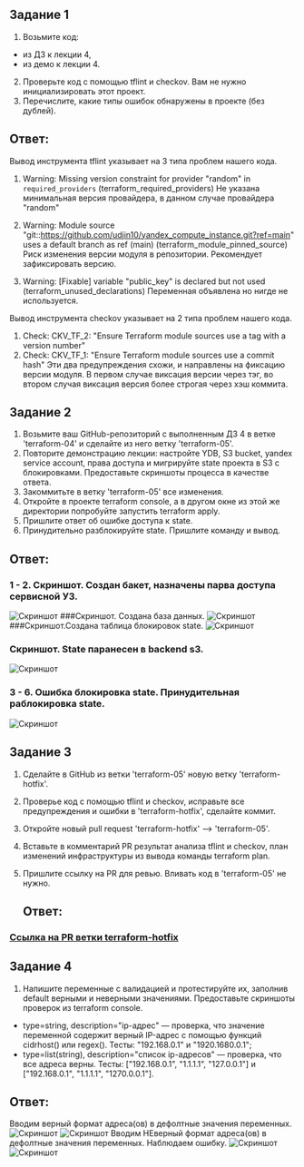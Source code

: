## Задание 1
1. Возьмите код:
- из ДЗ к лекции 4,
- из демо к лекции 4.
2. Проверьте код с помощью tflint и checkov. Вам не нужно инициализировать этот проект.
3. Перечислите, какие типы ошибок обнаружены в проекте (без дублей).


## Ответ:
Вывод инструмента tflint указывает на 3 типа проблем нашего кода.
1. Warning: Missing version constraint for provider "random" in `required_providers` (terraform_required_providers)
Не указана минимальная версия провайдера, в данном случае провайдера "random" 

2. Warning: Module source "git::https://github.com/udjin10/yandex_compute_instance.git?ref=main" uses a default branch as ref (main) (terraform_module_pinned_source)
Риск изменения версии модуля в репозитории. Рекомендует зафиксировать версию.

3. Warning: [Fixable] variable "public_key" is declared but not used (terraform_unused_declarations)
Переменная объявлена но нигде не используется.

Вывод инструмента checkov указывает на 2 типа проблем нашего кода.
1. Check: CKV_TF_2: "Ensure Terraform module sources use a tag with a version number" 
2. Check: CKV_TF_1: "Ensure Terraform module sources use a commit hash"
Эти два предупреждения схожи, и направлены на фиксацию версии модуля. В первом случае виксация версии через тэг, во втором случая виксация версия более строгая через хэш коммита.

## Задание 2
1. Возьмите ваш GitHub-репозиторий с выполненным ДЗ 4 в ветке 'terraform-04' и сделайте из него ветку 'terraform-05'.
2. Повторите демонстрацию лекции: настройте YDB, S3 bucket, yandex service account, права доступа и мигрируйте state проекта в S3 с блокировками. Предоставьте скриншоты процесса в качестве ответа.
3. Закоммитьте в ветку 'terraform-05' все изменения.
4. Откройте в проекте terraform console, а в другом окне из этой же директории попробуйте запустить terraform apply.
5. Пришлите ответ об ошибке доступа к state.
6. Принудительно разблокируйте state. Пришлите команду и вывод.

## Ответ:
   ### 1 - 2. Скриншот. Создан бакет, назначены парва доступа сервисной УЗ.
   ![Скриншот](https://github.com/Sem20071/netology_homework/blob/main/dz_terraform/dz_05/images/terraform-05-02-1.png)
   ###Скриншот. Создана база данных.
   ![Скриншот](https://github.com/Sem20071/netology_homework/blob/main/dz_terraform/dz_05/images/terraform-05-02-2.png)
   ###Скриншот.Создана таблица блокировок state.
   ![Скриншот](https://github.com/Sem20071/netology_homework/blob/main/dz_terraform/dz_05/images/terraform-05-02-3.png)
   ### Скриншот. State паранесен в backend s3.
   ![Скриншот](https://github.com/Sem20071/netology_homework/blob/main/dz_terraform/dz_05/images/terraform-05-02-5.png)

  ### 3 - 6. Ошибка блокировка state. Принудительная раблокировка state.
   ![Скриншот](https://github.com/Sem20071/netology_homework/blob/main/dz_terraform/dz_05/images/terraform-05-02-6.png)


## Задание 3
1. Сделайте в GitHub из ветки 'terraform-05' новую ветку 'terraform-hotfix'.
2. Проверье код с помощью tflint и checkov, исправьте все предупреждения и ошибки в 'terraform-hotfix', сделайте коммит.
3. Откройте новый pull request 'terraform-hotfix' --> 'terraform-05'.
4. Вставьте в комментарий PR результат анализа tflint и checkov, план изменений инфраструктуры из вывода команды terraform plan.
5. Пришлите ссылку на PR для ревью. Вливать код в 'terraform-05' не нужно.

   ## Ответ:

### [Ссылка на PR ветки terraform-hotfix](https://github.com/Sem20071/netology_homework/pull/2)

## Задание 4

1. Напишите переменные с валидацией и протестируйте их, заполнив default верными и неверными значениями. Предоставьте скриншоты проверок из terraform console.
- type=string, description="ip-адрес" — проверка, что значение переменной содержит верный IP-адрес с помощью функций cidrhost() или regex(). Тесты: "192.168.0.1" и "1920.1680.0.1";
- type=list(string), description="список ip-адресов" — проверка, что все адреса верны. Тесты: ["192.168.0.1", "1.1.1.1", "127.0.0.1"] и ["192.168.0.1", "1.1.1.1", "1270.0.0.1"].
   
## Ответ:
Вводим верный формат адреса(ов) в дефолтные значения переменных.
![Скриншот](https://github.com/Sem20071/netology_homework/blob/main/dz_terraform/dz_05/images/terraform-05-04-1.png)
![Скриншот](https://github.com/Sem20071/netology_homework/blob/main/dz_terraform/dz_05/images/terraform-05-04-2-1.png)
Вводим НЕверный формат адреса(ов) в дефолтные значения переменных. Наблюдаем ошибку.
![Скриншот](https://github.com/Sem20071/netology_homework/blob/main/dz_terraform/dz_05/images/terraform-05-04-1-2.png)
![Скриншот](https://github.com/Sem20071/netology_homework/blob/main/dz_terraform/dz_05/images/terraform-05-04-2-2.png)


